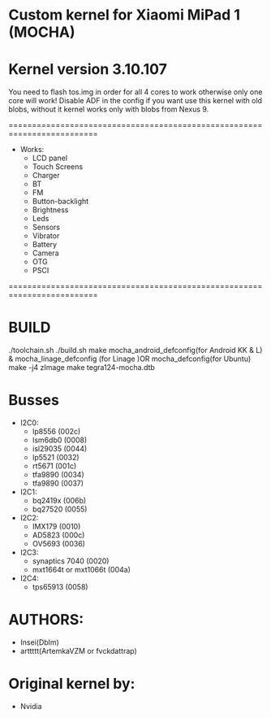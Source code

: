 # Custom kernel for Xiaomi MiPad 1 (MOCHA)
# Kernel version 3.10.107

You need to flash tos.img in order for all 4 cores to work otherwise only one core will work!
Disable ADF in the config if you want use this kernel with old blobs, without it kernel works only with blobs from Nexus 9.

=========================================================================
* Works:
	* LCD panel
	* Touch Screens
	* Charger
	* BT
	* FM
	* Button-backlight
	* Brightness
	* Leds
	* Sensors
	* Vibrator
	* Battery
	* Camera
	* OTG
	* PSCI

=========================================================================
# BUILD
./toolchain.sh
./build.sh
make mocha_android_defconfig(for Android KK & L) & mocha_linage_defconfig (for Linage )OR mocha_defconfig(for Ubuntu)
make -j4 zImage
make tegra124-mocha.dtb

# Busses
* I2C0:
	* lp8556 	            	(002c)
	* lsm6db0 	            	(0008)
	* isl29035           		(0044)
	* lp5521    				(0032)
	* rt5671          			(001c)
	* tfa9890					(0034)
	* tfa9890					(0037)
* I2C1:
	* bq2419x					(006b) 	
	* bq27520           		(0055)		
* I2C2:
	* IMX179 					(0010)
	* AD5823					(000c)
	* OV5693					(0036)
* I2C3:
	* synaptics 7040        	(0020)	
	* mxt1664t or mxt1066t		(004a)		
* I2C4:
	* tps65913 					(0058)						

# AUTHORS:
* Insei(DbIm)
* arttttt(ArtemkaVZM or fvckdattrap)

# Original kernel by:
* Nvidia
